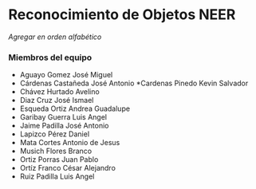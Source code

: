 # Reconocimiento de Objetos NEER
*Agregar en orden alfabético*
### Miembros del equipo
* Aguayo Gomez José Miguel
* Cárdenas Castañeda José Antonio
*Cardenas Pinedo Kevin Salvador
* Chávez Hurtado Avelino
* Diaz Cruz José Ismael
* Esqueda Ortiz Andrea Guadalupe
* Garibay Guerra Luis Angel
* Jaime Padilla José Antonio
* Lapizco Pérez Daniel
* Mata Cortes Antonio de Jesus
* Musich Flores Branco
* Ortiz Porras Juan Pablo
* Ortíz Franco César Alejandro
* Ruiz Padilla Luis Angel
